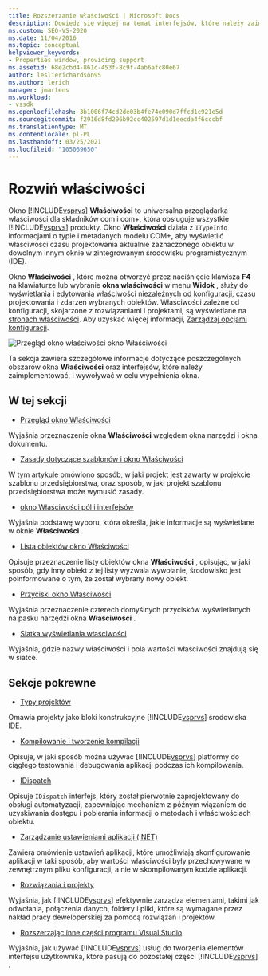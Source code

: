```yaml
---
title: Rozszerzanie właściwości | Microsoft Docs
description: Dowiedz się więcej na temat interfejsów, które należy zaimplementować, i Wywołaj, aby rozwinąć listę właściwości w okno Właściwości programu Visual Studio.
ms.custom: SEO-VS-2020
ms.date: 11/04/2016
ms.topic: conceptual
helpviewer_keywords:
- Properties window, providing support
ms.assetid: 68e2cbd4-861c-453f-8c9f-4ab6afc80e67
author: leslierichardson95
ms.author: lerich
manager: jmartens
ms.workload:
- vssdk
ms.openlocfilehash: 3b1006f74cd2de03b4fe74e090d7ffcd1c921e5d
ms.sourcegitcommit: f2916d8fd296b92cc402597d1d1eecda4f6cccbf
ms.translationtype: MT
ms.contentlocale: pl-PL
ms.lasthandoff: 03/25/2021
ms.locfileid: "105069650"
---
```

# <a name="extend-properties"></a>Rozwiń właściwości
Okno [!INCLUDE[vsprvs](../../code-quality/includes/vsprvs_md.md)] **Właściwości** to uniwersalna przeglądarka właściwości dla składników com i com+, która obsługuje wszystkie [!INCLUDE[vsprvs](../../code-quality/includes/vsprvs_md.md)] produkty. Okno **Właściwości** działa z `ITypeInfo` informacjami o typie i metadanych modelu COM+, aby wyświetlić właściwości czasu projektowania aktualnie zaznaczonego obiektu w dowolnym innym oknie w zintegrowanym środowisku programistycznym (IDE).

 Okno **Właściwości** , które można otworzyć przez naciśnięcie klawisza **F4** na klawiaturze lub wybranie **okna właściwości** w menu **Widok** , służy do wyświetlania i edytowania właściwości niezależnych od konfiguracji, czasu projektowania i zdarzeń wybranych obiektów. Właściwości zależne od konfiguracji, skojarzone z rozwiązaniami i projektami, są wyświetlane na [stronach właściwości](../../extensibility/internals/property-pages.md). Aby uzyskać więcej informacji, [Zarządzaj opcjami konfiguracji](../../extensibility/internals/managing-configuration-options.md).

 ![Przegląd okno właściwości](../../extensibility/internals/media/vspropertieswindow.png "vsPropertiesWindow") okno Właściwości

 Ta sekcja zawiera szczegółowe informacje dotyczące poszczególnych obszarów okna **Właściwości** oraz interfejsów, które należy zaimplementować, i wywoływać w celu wypełnienia okna.

## <a name="in-this-section"></a>W tej sekcji
- [Przegląd okno Właściwości](../../extensibility/internals/properties-window-overview.md)

 Wyjaśnia przeznaczenie okna **Właściwości** względem okna narzędzi i okna dokumentu.

- [Zasady dotyczące szablonów i okno Właściwości](../../extensibility/internals/template-policy-and-the-properties-window.md)

 W tym artykule omówiono sposób, w jaki projekt jest zawarty w projekcie szablonu przedsiębiorstwa, oraz sposób, w jaki projekt szablonu przedsiębiorstwa może wymusić zasady.

- [okno Właściwości pól i interfejsów](../../extensibility/internals/properties-window-fields-and-interfaces.md)

 Wyjaśnia podstawę wyboru, która określa, jakie informacje są wyświetlane w oknie **Właściwości** .

- [Lista obiektów okno Właściwości](../../extensibility/internals/properties-window-object-list.md)

 Opisuje przeznaczenie listy obiektów okna **Właściwości** , opisując, w jaki sposób, gdy inny obiekt z tej listy wyzwala wywołanie, środowisko jest poinformowane o tym, że został wybrany nowy obiekt.

- [Przyciski okno Właściwości](../../extensibility/internals/properties-window-buttons.md)

 Wyjaśnia przeznaczenie czterech domyślnych przycisków wyświetlanych na pasku narzędzi okna **Właściwości** .

- [Siatka wyświetlania właściwości](../../extensibility/internals/properties-display-grid.md)

 Wyjaśnia, gdzie nazwy właściwości i pola wartości właściwości znajdują się w siatce.

## <a name="related-sections"></a>Sekcje pokrewne
- [Typy projektów](../../extensibility/internals/project-types.md)

 Omawia projekty jako bloki konstrukcyjne [!INCLUDE[vsprvs](../../code-quality/includes/vsprvs_md.md)] środowiska IDE.

- [Kompilowanie i tworzenie kompilacji](../../ide/compiling-and-building-in-visual-studio.md)

 Opisuje, w jaki sposób można używać [!INCLUDE[vsprvs](../../code-quality/includes/vsprvs_md.md)] platformy do ciągłego testowania i debugowania aplikacji podczas ich kompilowania.

- [IDispatch](/previous-versions/windows/desktop/api/oaidl/nn-oaidl-idispatch)

 Opisuje `IDispatch` interfejs, który został pierwotnie zaprojektowany do obsługi automatyzacji, zapewniając mechanizm z późnym wiązaniem do uzyskiwania dostępu i pobierania informacji o metodach i właściwościach obiektu.

- [Zarządzanie ustawieniami aplikacji (.NET)](../../ide/managing-application-settings-dotnet.md)

 Zawiera omówienie ustawień aplikacji, które umożliwiają skonfigurowanie aplikacji w taki sposób, aby wartości właściwości były przechowywane w zewnętrznym pliku konfiguracji, a nie w skompilowanym kodzie aplikacji.

- [Rozwiązania i projekty](../../ide/solutions-and-projects-in-visual-studio.md)

 Wyjaśnia, jak [!INCLUDE[vsprvs](../../code-quality/includes/vsprvs_md.md)] efektywnie zarządza elementami, takimi jak odwołania, połączenia danych, foldery i pliki, które są wymagane przez nakład pracy deweloperskiej za pomocą rozwiązań i projektów.

- [Rozszerzając inne części programu Visual Studio](../../extensibility/extending-other-parts-of-visual-studio.md)

 Wyjaśnia, jak używać [!INCLUDE[vsprvs](../../code-quality/includes/vsprvs_md.md)] usług do tworzenia elementów interfejsu użytkownika, które pasują do pozostałej części [!INCLUDE[vsprvs](../../code-quality/includes/vsprvs_md.md)] .

